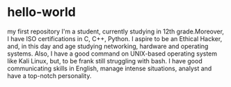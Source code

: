 # hello-world
my first repository
I'm a student, currently studying in 12th grade.Moreover, I have ISO certifications in C, C++, Python. I aspire to be an Ethical Hacker, and, in this day and age studying networking, hardware and operating systems. Also, I have a good command on UNIX-based operating system like Kali Linux, but, to be frank still struggling with bash. I have good communicating skills in English, manage intense situations, analyst and have a top-notch personality. 
